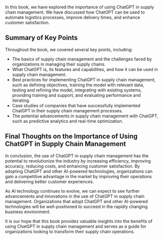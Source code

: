 
In this book, we have explored the importance of using ChatGPT in supply chain management. We have discussed how ChatGPT can be used to automate logistics processes, improve delivery times, and enhance customer satisfaction.

Summary of Key Points
---------------------

Throughout the book, we covered several key points, including:

* The basics of supply chain management and the challenges faced by organizations in managing their supply chains.
* What ChatGPT is, its features and capabilities, and how it can be used in supply chain management.
* Best practices for implementing ChatGPT in supply chain management, such as defining objectives, training the model with relevant data, testing and refining the model, integrating with existing systems, providing training and support, and evaluating performance and iterating.
* Case studies of companies that have successfully implemented ChatGPT in their supply chain management processes.
* The potential advancements in supply chain management with ChatGPT, such as predictive analytics and real-time optimization.

Final Thoughts on the Importance of Using ChatGPT in Supply Chain Management
----------------------------------------------------------------------------

In conclusion, the use of ChatGPT in supply chain management has the potential to revolutionize the industry by increasing efficiency, improving accuracy, reducing costs, and enhancing customer satisfaction. By adopting ChatGPT and other AI-powered technologies, organizations can gain a competitive advantage in the market by improving their operations and delivering better customer experiences.

As AI technology continues to evolve, we can expect to see further advancements and innovations in the use of ChatGPT in supply chain management. Organizations that adopt ChatGPT and other AI-powered technologies will be well-positioned to succeed in the rapidly changing business environment.

It is our hope that this book provides valuable insights into the benefits of using ChatGPT in supply chain management and serves as a guide for organizations looking to transform their supply chain operations.